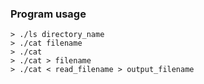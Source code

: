 ### Program usage
```
> ./ls directory_name
> ./cat filename
> ./cat
> ./cat > filename
> ./cat < read_filename > output_filename
```
